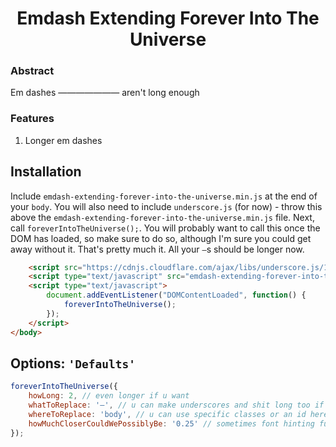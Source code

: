 <h1 align="center">Emdash Extending Forever Into The Universe</h1>

### Abstract
Em dashes ——————— aren't long enough

### Features
1. Longer em dashes

Installation
----

Include `emdash-extending-forever-into-the-universe.min.js` at the end of your `body`. You will also need to include `underscore.js` (for now) - throw this above the `emdash-extending-forever-into-the-universe.min.js` file. Next, call `foreverIntoTheUniverse();`. You will probably want to call this once the DOM has loaded, so make sure to do so, although I'm sure you could get away without it. That's pretty much it. All your `—`s should be longer now.

```html
	<script src="https://cdnjs.cloudflare.com/ajax/libs/underscore.js/1.8.3/underscore-min.js"></script>
	<script type="text/javascript" src="emdash-extending-forever-into-the-universe.min.js"></script>
	<script type="text/javascript">
		document.addEventListener("DOMContentLoaded", function() {
			foreverIntoTheUniverse();
		});
	</script>
</body>
```

Options: `'Defaults'`
---

```js
foreverIntoTheUniverse({
	howLong: 2, // even longer if u want
	whatToReplace: '—', // u can make underscores and shit long too if u want
	whereToReplace: 'body', // u can use specific classes or an id here too. no support for children or other elements sry
	howMuchCloserCouldWePossiblyBe: '0.25' // sometimes font hinting fucks this up a bit, so you can adjust this if so. this is a negative value
});
``` 
